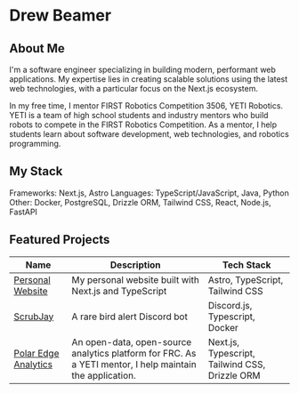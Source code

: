 # Drew Beamer

## About Me

I'm a software engineer specializing in building modern, performant web applications. My expertise lies in creating scalable solutions using the latest web technologies, with a particular focus on the Next.js ecosystem.

In my free time, I mentor FIRST Robotics Competition 3506, YETI Robotics. YETI is a team of high school students and industry mentors who build robots to compete in the FIRST Robotics Competition. As a mentor, I help students learn about software development, web technologies, and robotics programming.

## My Stack

Frameworks: Next.js, Astro
Languages: TypeScript/JavaScript, Java, Python
Other: Docker, PostgreSQL, Drizzle ORM, Tailwind CSS, React, Node.js, FastAPI

## Featured Projects

| Name                                                    | Description                                                                                              | Tech Stack                                     |
| ------------------------------------------------------- | -------------------------------------------------------------------------------------------------------- | ---------------------------------------------- |
| [Personal Website](https://drewtils.xyz)                | My personal website built with Next.js and TypeScript                                                    | Astro, TypeScript, Tailwind CSS                |
| [ScrubJay](https://github.com/drew-beamer/scrubjay)     | A rare bird alert Discord bot                                                                            | Discord.js, Typescript, Docker                 |
| [Polar Edge Analytics](https://scout.yetirobotics.org/) | An open-data, open-source analytics platform for FRC. As a YETI mentor, I help maintain the application. | Next.js, Typescript, Tailwind CSS, Drizzle ORM |
